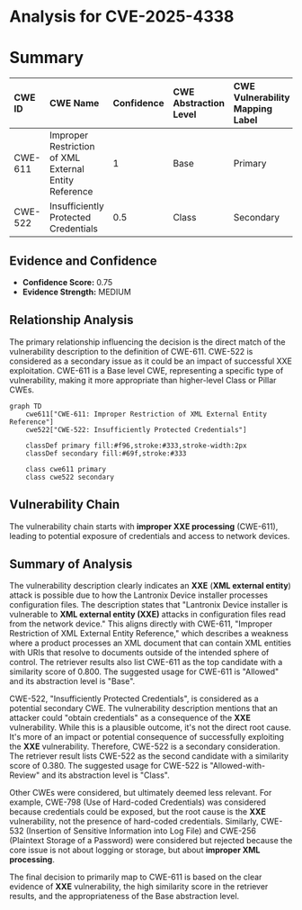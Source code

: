 # Analysis for CVE-2025-4338

# Summary

| CWE ID  | CWE Name                                                                | Confidence | CWE Abstraction Level | CWE Vulnerability Mapping Label | CWE-Vulnerability Mapping Notes |
| :-------- | :---------------------------------------------------------------------- | :--------- | :-------------------- | :------------------------------ | :------------------------------ |
| CWE-611 | Improper Restriction of XML External Entity Reference                  | 1          | Base                  | Primary                         | Allowed                         |
| CWE-522 | Insufficiently Protected Credentials                                  | 0.5        | Class                 | Secondary                       | Allowed-with-Review             |

## Evidence and Confidence

*   **Confidence Score:** 0.75
*   **Evidence Strength:** MEDIUM

## Relationship Analysis

The primary relationship influencing the decision is the direct match of the vulnerability description to the definition of CWE-611. CWE-522 is considered as a secondary issue as it could be an impact of successful XXE exploitation. CWE-611 is a Base level CWE, representing a specific type of vulnerability, making it more appropriate than higher-level Class or Pillar CWEs.

```mermaid
graph TD
    cwe611["CWE-611: Improper Restriction of XML External Entity Reference"]
    cwe522["CWE-522: Insufficiently Protected Credentials"]

    classDef primary fill:#f96,stroke:#333,stroke-width:2px
    classDef secondary fill:#69f,stroke:#333
    
    class cwe611 primary
    class cwe522 secondary
```

## Vulnerability Chain

The vulnerability chain starts with **improper XXE processing** (CWE-611), leading to potential exposure of credentials and access to network devices.

## Summary of Analysis

The vulnerability description clearly indicates an **XXE** (**XML external entity**) attack is possible due to how the Lantronix Device installer processes configuration files. The description states that "Lantronix Device installer is vulnerable to **XML external entity (XXE)** attacks in configuration files read from the network device." This aligns directly with CWE-611, "Improper Restriction of XML External Entity Reference," which describes a weakness where a product processes an XML document that can contain XML entities with URIs that resolve to documents outside of the intended sphere of control. The retriever results also list CWE-611 as the top candidate with a similarity score of 0.800. The suggested usage for CWE-611 is "Allowed" and its abstraction level is "Base".

CWE-522, "Insufficiently Protected Credentials", is considered as a potential secondary CWE. The vulnerability description mentions that an attacker could "obtain credentials" as a consequence of the **XXE** vulnerability. While this is a plausible outcome, it's not the direct root cause. It's more of an impact or potential consequence of successfully exploiting the **XXE** vulnerability. Therefore, CWE-522 is a secondary consideration. The retriever result lists CWE-522 as the second candidate with a similarity score of 0.380. The suggested usage for CWE-522 is "Allowed-with-Review" and its abstraction level is "Class".

Other CWEs were considered, but ultimately deemed less relevant. For example, CWE-798 (Use of Hard-coded Credentials) was considered because credentials could be exposed, but the root cause is the **XXE** vulnerability, not the presence of hard-coded credentials. Similarly, CWE-532 (Insertion of Sensitive Information into Log File) and CWE-256 (Plaintext Storage of a Password) were considered but rejected because the core issue is not about logging or storage, but about **improper XML processing**.

The final decision to primarily map to CWE-611 is based on the clear evidence of **XXE** vulnerability, the high similarity score in the retriever results, and the appropriateness of the Base abstraction level.